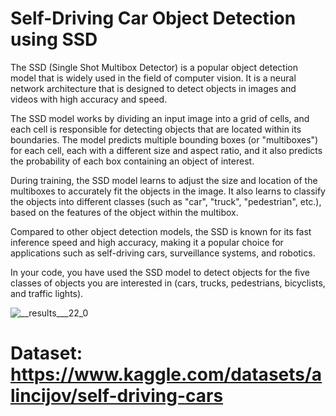 # Self-Driving Car Object Detection using SSD
The SSD (Single Shot Multibox Detector) is a popular object detection model that is widely used in the field of computer vision. It is a neural network architecture that is designed to detect objects in images and videos with high accuracy and speed.

The SSD model works by dividing an input image into a grid of cells, and each cell is responsible for detecting objects that are located within its boundaries. The model predicts multiple bounding boxes (or "multiboxes") for each cell, each with a different size and aspect ratio, and it also predicts the probability of each box containing an object of interest.

During training, the SSD model learns to adjust the size and location of the multiboxes to accurately fit the objects in the image. It also learns to classify the objects into different classes (such as "car", "truck", "pedestrian", etc.), based on the features of the object within the multibox.

Compared to other object detection models, the SSD is known for its fast inference speed and high accuracy, making it a popular choice for applications such as self-driving cars, surveillance systems, and robotics.

In your code, you have used the SSD model to detect objects for the five classes of objects you are interested in (cars, trucks, pedestrians, bicyclists, and traffic lights).

![__results___22_0](https://user-images.githubusercontent.com/77681678/235401182-39af36e1-ac79-4c30-918b-d865342abce6.png)

# Dataset: https://www.kaggle.com/datasets/alincijov/self-driving-cars
